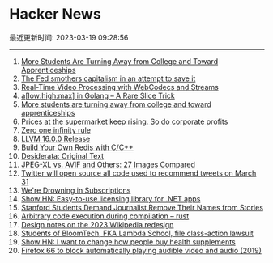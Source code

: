 # Hacker News

最近更新时间: 2023-03-19 09:28:56

--- 
1. [More Students Are Turning Away from College and Toward Apprenticeships](https://www.wsj.com/articles/more-students-are-turning-away-from-college-and-toward-apprenticeships-15f3a05d) 
2. [The Fed smothers capitalism in an attempt to save it](https://www.economist.com/finance-and-economics/2023/03/16/the-fed-smothers-capitalism-in-an-attempt-to-save-it) 
3. [Real-Time Video Processing with WebCodecs and Streams](https://webrtchacks.com/real-time-video-processing-with-webcodecs-and-streams-processing-pipelines-part-1/) 
4. [a[low:high:max] in Golang – A Rare Slice Trick](https://build-your-own.org/blog/20230316_go_full_slice/) 
5. [More students are turning away from college and toward apprenticeships](https://www.wsj.com/articles/more-students-are-turning-away-from-college-and-toward-apprenticeships-15f3a05d) 
6. [Prices at the supermarket keep rising. So do corporate profits](https://www.vox.com/money/23641875/food-grocery-inflation-prices-billionaires) 
7. [Zero one infinity rule](https://en.wikipedia.org/wiki/Zero_one_infinity_rule) 
8. [LLVM 16.0.0 Release](https://discourse.llvm.org/t/llvm-16-0-0-release/69326) 
9. [Build Your Own Redis with C&#x2f;C++](https://build-your-own.org/redis/) 
10. [Desiderata: Original Text](https://www.desiderata.com/desiderata.html) 
11. [JPEG-XL vs. AVIF and Others: 27 Images Compared](https://giannirosato.com/blog/post/image-comparison/) 
12. [Twitter will open source all code used to recommend tweets on March 31](https://nitter.bird.froth.zone/elonmusk/status/1636835209587949570#m) 
13. [We&#x27;re Drowning in Subscriptions](https://www.bloomberg.com/opinion/articles/2023-03-17/we-re-drowning-in-subscriptions-as-retailers-join-too) 
14. [Show HN: Easy-to-use licensing library for .NET apps](https://github.com/SNBSLibs/Licensing.ActivationKeys) 
15. [Stanford Students Demand Journalist Remove Their Names from Stories](https://jonathanturley.org/2023/03/18/stanford-law-students-reportedly-demand-journalist-remove-their-names-from-stories-after-targeting-other-students-by-name/) 
16. [Arbitrary code execution during compilation – rust](https://github.com/eleijonmarck/do-not-compile-this-code) 
17. [Design notes on the 2023 Wikipedia redesign](https://alexhollender.com/wikipedia-2023-redesign) 
18. [Students of BloomTech, FKA Lambda School, file class-action lawsuit](https://www.businessinsider.com/lambda-school-bloomtech-class-action-lawsuit-2023-3) 
19. [Show HN: I want to change how people buy health supplements](https://www.backoflabel.com/) 
20. [Firefox 66 to block automatically playing audible video and audio (2019)](https://hacks.mozilla.org/2019/02/firefox-66-to-block-automatically-playing-audible-video-and-audio/) 
